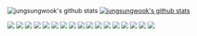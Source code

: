 ![jungsungwook's github stats](https://github-readme-stats.vercel.app/api?username=jungsungwook&show_icons=true&count_private=true)
[![jungsungwook's github stats](https://github-readme-stats.vercel.app/api/top-langs/?username=jungsungwook&count_private=true&show_icons=true&hide_border=true&title_color=004386&icon_color=004386&layout=compact)](https://github.com/jungsungwook)
<br></br>
<a target="_blank"><img src="https://img.shields.io/badge/AWS-232f32?style=flat-square&logo=Amazon AWS&logoColor=white"/></a>
<a target="_blank"><img src="https://img.shields.io/badge/ASUS-000000?style=flat-square&logo=ASUS&logoColor=white"/></a>
<a target="_blank"><img src="https://img.shields.io/badge/Docker-24962D?style=flat-square&logo=Docker&logoColor=white"/></a>
<a target="_blank"><img src="https://img.shields.io/badge/C#-239120?style=flat-square&logo=C Sharp&logoColor=white"/></a>
<a target="_blank"><img src="https://img.shields.io/badge/git-F05032?style=flat-square&logo=Git&logoColor=white"/></a>
<a target="_blank"><img src="https://img.shields.io/badge/IFTTT-000000?style=flat-square&logo=IFTTT&logoColor=white"/></a>
<a target="_blank"><img src="https://img.shields.io/badge/Java-007396?style=flat-square&logo=Java&logoColor=white"/></a>
<a target="_blank"><img src="https://img.shields.io/badge/JS-F7DF1E?style=flat-square&logo=JavaScript&logoColor=white"/></a>
<a target="_blank"><img src="https://img.shields.io/badge/Jira-0052CC?style=flat-square&logo=Jira&logoColor=white"/></a>
<a target="_blank"><img src="https://img.shields.io/badge/jQuery-0769AD?style=flat-square&logo=jQuery&logoColor=white"/></a>
<a target="_blank"><img src="https://img.shields.io/badge/Linux-FCC624?style=flat-square&logo=Linux&logoColor=white"/></a>
<a target="_blank"><img src="https://img.shields.io/badge/Node.JS-339933?style=flat-square&logo=Node.js&logoColor=white"/></a>
<a target="_blank"><img src="https://img.shields.io/badge/OpenCV-5C3EE8?style=flat-square&logo=OpenCV&logoColor=white"/></a>
<a target="_blank"><img src="https://img.shields.io/badge/PostgreSQL-4169E1?style=flat-square&logo=PostgreSQL&logoColor=white"/></a>
<a target="_blank"><img src="https://img.shields.io/badge/Python-3776AB?style=flat-square&logo=Python&logoColor=white"/></a>
<a target="_blank"><img src="https://img.shields.io/badge/Swagger-85EA2D?style=flat-square&logo=Swagger&logoColor=white"/></a>
<a target="_blank"><img src="https://img.shields.io/badge/Unity-FFFFFF?style=flat-square&logo=Unity&logoColor=white"/></a>
